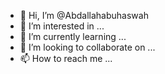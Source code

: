 - 👋 Hi, I’m @Abdallahabuhaswah
- 👀 I’m interested in ...
- 🌱 I’m currently learning ...
- 💞️ I’m looking to collaborate on ...
- 📫 How to reach me ...

<!---
Abdallahabuhaswah/Abdallahabuhaswah is a ✨ special ✨ repository because its `README.md` (this file) appears on your GitHub profile.
You can click the Preview link to take a look at your changes.
--->
